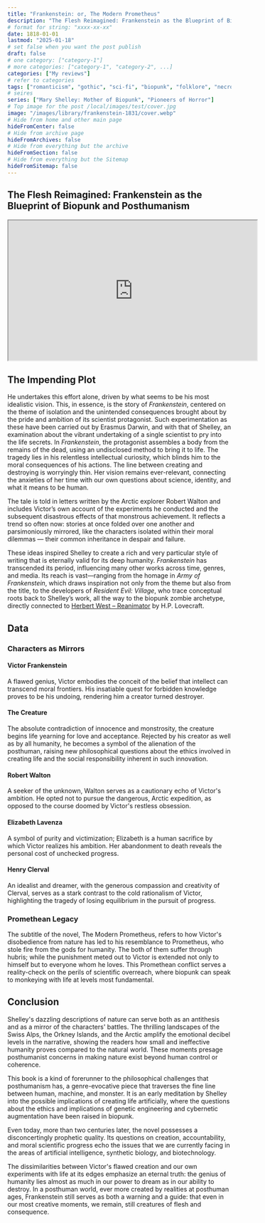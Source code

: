 ```yaml
---
title: "Frankenstein: or, The Modern Prometheus"
description: "The Flesh Reimagined: Frankenstein as the Blueprint of Biopunk and Posthumanism"
# format for string: "xxxx-xx-xx"
date: 1818-01-01
lastmod: "2025-01-18"
# set false when you want the post publish
draft: false
# one category: ["category-1"]
# more categories: ["category-1", "category-2", ...]
categories: ["My reviews"]
# refer to categories
tags: ["romanticism", "gothic", "sci-fi", "biopunk", "folklore", "necro fetishism", "humanism", "posthumanism", "zombie", "mary shelley", "luigi galvani"]
# seires
series: ["Mary Shelley: Mother of Biopunk", "Pioneers of Horror"]
# Top image for the post /local/images/test/cover.jpg
image: "/images/library/frankenstein-1831/cover.webp"
# Hide from home and other main page
hideFromCenter: false
# Hide from archive page
hideFromArchives: false
# Hide from everything but the archive
hideFromSection: false
# Hide from everything but the Sitemap
hideFromSitemap: false
---
```

## The Flesh Reimagined: Frankenstein as the Blueprint of Biopunk and Posthumanism

<div class="t_center castration cover p_relative atcScreen">
	<iframe width="560" height="315" src="https://www.youtube.com/embed/xqM2Y-fqjvw?si=wHpx72JacuL099zj" title="YouTube video player" allow="accelerometer; autoplay; clipboard-write; encrypted-media; gyroscope; picture-in-picture; web-share" referrerpolicy="strict-origin-when-cross-origin" allowfullscreen></iframe>
</div>

## The Impending Plot

He undertakes this effort alone, driven by what seems to be his most idealistic vision. This, in essence, is the story of *Frankenstein*, centered on the theme of isolation and the unintended consequences brought about by the pride and ambition of its scientist protagonist. Such experimentation as these have been carried out by Erasmus Darwin, and with that of Shelley, an examination about the vibrant undertaking of a single scientist to pry into the life secrets. In *Frankenstein*, the protagonist assembles a body from the remains of the dead, using an undisclosed method to bring it to life. The tragedy lies in his relentless intellectual curiosity, which blinds him to the moral consequences of his actions. The line between creating and destroying is worryingly thin. Her vision remains ever-relevant, connecting the anxieties of her time with our own questions about science, identity, and what it means to be human.

The tale is told in letters written by the Arctic explorer Robert Walton and includes Victor’s own account of the experiments he conducted and the subsequent disastrous effects of that monstrous achievement. It reflects a trend so often now: stories at once folded over one another and parsimoniously mirrored, like the characters isolated within their moral dilemmas — their common inheritance in despair and failure.

These ideas inspired Shelley to create a rich and very particular style of writing that is eternally valid for its deep humanity. *Frankenstein* has transcended its period, influencing many other works across time, genres, and media. Its reach is vast—ranging from the homage in *Army of Frankenstein*, which draws inspiration not only from the theme but also from the title, to the developers of *Resident Evil: Village*, who trace conceptual roots back to Shelley’s work, all the way to the biopunk zombie archetype, directly connected to <a href="/library/herbert-west-reanimator-1922/" target="_blank">Herbert West – Reanimator</a> by H.P. Lovecraft.

## Data

### Characters as Mirrors

#### Victor Frankenstein

A flawed genius, Victor embodies the conceit of the belief that intellect can transcend moral frontiers. His insatiable quest for forbidden knowledge proves to be his undoing, rendering him a creator turned destroyer.

#### The Creature

The absolute contradiction of innocence and monstrosity, the creature begins life yearning for love and acceptance. Rejected by his creator as well as by all humanity, he becomes a symbol of the alienation of the posthuman, raising new philosophical questions about the ethics involved in creating life and the social responsibility inherent in such innovation.

#### Robert Walton

A seeker of the unknown, Walton serves as a cautionary echo of Victor's ambition. He opted not to pursue the dangerous, Arctic expedition, as opposed to the course doomed by Victor's restless obsession.

#### Elizabeth Lavenza

A symbol of purity and victimization; Elizabeth is a human sacrifice by which Victor realizes his ambition. Her abandonment to death reveals the personal cost of unchecked progress.

#### Henry Clerval

An idealist and dreamer, with the generous compassion and creativity of Clerval, serves as a stark contrast to the cold rationalism of Victor, highlighting the tragedy of losing equilibrium in the pursuit of progress.

### Promethean Legacy

The subtitle of the novel, The Modern Prometheus, refers to how Victor's disobedience from nature has led to his resemblance to Prometheus, who stole fire from the gods for humanity. The both of them suffer through hubris; while the punishment meted out to Victor is extended not only to himself but to everyone whom he loves. This Promethean conflict serves a reality-check on the perils of scientific overreach, where biopunk can speak to monkeying with life at levels most fundamental.

## Conclusion

Shelley's dazzling descriptions of nature can serve both as an antithesis and as a mirror of the characters' battles. The thrilling landscapes of the Swiss Alps, the Orkney Islands, and the Arctic amplify the emotional decibel levels in the narrative, showing the readers how small and ineffective humanity proves compared to the natural world. These moments presage posthumanist concerns in making nature exist beyond human control or coherence.

This book is a kind of forerunner to the philosophical challenges that posthumanism has, a genre-evocative piece that traverses the fine line between human, machine, and monster. It is an early meditation by Shelley into the possible implications of creating life artificially, where the questions about the ethics and implications of genetic engineering and cybernetic augmentation have been raised in biopunk.

Even today, more than two centuries later, the novel possesses a disconcertingly prophetic quality. Its questions on creation, accountability, and moral scientific progress echo the issues that we are currently facing in the areas of artificial intelligence, synthetic biology, and biotechnology.

The dissimilarities between Victor's flawed creation and our own experiments with life at its edges emphasize an eternal truth: the genius of humanity lies almost as much in our power to dream as in our ability to destroy. In a posthuman world, ever more created by realities at posthuman ages, Frankenstein still serves as both a warning and a guide: that even in our most creative moments, we remain, still creatures of flesh and consequence.